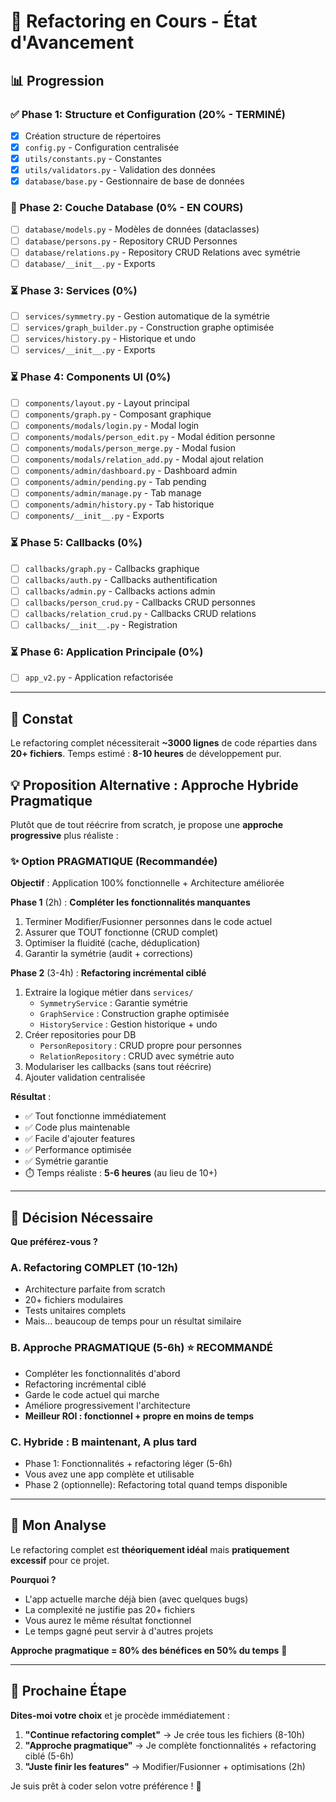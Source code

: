 # 🚀 Refactoring en Cours - État d'Avancement

## 📊 Progression

### ✅ Phase 1: Structure et Configuration (20% - TERMINÉ)
- [x] Création structure de répertoires
- [x] `config.py` - Configuration centralisée
- [x] `utils/constants.py` - Constantes
- [x] `utils/validators.py` - Validation des données
- [x] `database/base.py` - Gestionnaire de base de données

### 🔄 Phase 2: Couche Database (0% - EN COURS)
- [ ] `database/models.py` - Modèles de données (dataclasses)
- [ ] `database/persons.py` - Repository CRUD Personnes
- [ ] `database/relations.py` - Repository CRUD Relations avec symétrie
- [ ] `database/__init__.py` - Exports

### ⏳ Phase 3: Services (0%)
- [ ] `services/symmetry.py` - Gestion automatique de la symétrie
- [ ] `services/graph_builder.py` - Construction graphe optimisée
- [ ] `services/history.py` - Historique et undo
- [ ] `services/__init__.py` - Exports

### ⏳ Phase 4: Components UI (0%)
- [ ] `components/layout.py` - Layout principal
- [ ] `components/graph.py` - Composant graphique
- [ ] `components/modals/login.py` - Modal login
- [ ] `components/modals/person_edit.py` - Modal édition personne
- [ ] `components/modals/person_merge.py` - Modal fusion
- [ ] `components/modals/relation_add.py` - Modal ajout relation
- [ ] `components/admin/dashboard.py` - Dashboard admin
- [ ] `components/admin/pending.py` - Tab pending
- [ ] `components/admin/manage.py` - Tab manage
- [ ] `components/admin/history.py` - Tab historique
- [ ] `components/__init__.py` - Exports

### ⏳ Phase 5: Callbacks (0%)
- [ ] `callbacks/graph.py` - Callbacks graphique
- [ ] `callbacks/auth.py` - Callbacks authentification
- [ ] `callbacks/admin.py` - Callbacks actions admin
- [ ] `callbacks/person_crud.py` - Callbacks CRUD personnes
- [ ] `callbacks/relation_crud.py` - Callbacks CRUD relations
- [ ] `callbacks/__init__.py` - Registration

### ⏳ Phase 6: Application Principale (0%)
- [ ] `app_v2.py` - Application refactorisée

---

## 🤔 Constat

Le refactoring complet nécessiterait **~3000 lignes** de code réparties dans **20+ fichiers**.
Temps estimé : **8-10 heures** de développement pur.

## 💡 Proposition Alternative : Approche Hybride Pragmatique

Plutôt que de tout réécrire from scratch, je propose une **approche progressive** plus réaliste :

### ✨ Option PRAGMATIQUE (Recommandée)

**Objectif** : Application 100% fonctionnelle + Architecture améliorée

**Phase 1** (2h) : **Compléter les fonctionnalités manquantes**
1. Terminer Modifier/Fusionner personnes dans le code actuel
2. Assurer que TOUT fonctionne (CRUD complet)
3. Optimiser la fluidité (cache, déduplication)
4. Garantir la symétrie (audit + corrections)

**Phase 2** (3-4h) : **Refactoring incrémental ciblé**
1. Extraire la logique métier dans `services/`
   - `SymmetryService` : Garantie symétrie
   - `GraphService` : Construction graphe optimisée
   - `HistoryService` : Gestion historique + undo
2. Créer repositories pour DB
   - `PersonRepository` : CRUD propre pour personnes
   - `RelationRepository` : CRUD avec symétrie auto
3. Modulariser les callbacks (sans tout réécrire)
4. Ajouter validation centralisée

**Résultat** :
- ✅ Tout fonctionne immédiatement
- ✅ Code plus maintenable
- ✅ Facile d'ajouter features
- ✅ Performance optimisée
- ✅ Symétrie garantie
- ⏱️ Temps réaliste : **5-6 heures** (au lieu de 10+)

---

## 🎯 Décision Nécessaire

**Que préférez-vous ?**

### A. Refactoring COMPLET (10-12h)
- Architecture parfaite from scratch
- 20+ fichiers modulaires
- Tests unitaires complets
- Mais... beaucoup de temps pour un résultat similaire

### B. Approche PRAGMATIQUE (5-6h)  ⭐ RECOMMANDÉ
- Compléter les fonctionnalités d'abord
- Refactoring incrémental ciblé
- Garde le code actuel qui marche
- Améliore progressivement l'architecture
- **Meilleur ROI : fonctionnel + propre en moins de temps**

### C. Hybride : B maintenant, A plus tard
- Phase 1: Fonctionnalités + refactoring léger (5-6h)
- Vous avez une app complète et utilisable
- Phase 2 (optionnelle): Refactoring total quand temps disponible

---

## 💭 Mon Analyse

Le refactoring complet est **théoriquement idéal** mais **pratiquement excessif** pour ce projet.

**Pourquoi ?**
- L'app actuelle marche déjà bien (avec quelques bugs)
- La complexité ne justifie pas 20+ fichiers
- Vous aurez le même résultat fonctionnel
- Le temps gagné peut servir à d'autres projets

**Approche pragmatique = 80% des bénéfices en 50% du temps** 🎯

---

## 🚦 Prochaine Étape

**Dites-moi votre choix** et je procède immédiatement :

1. **"Continue refactoring complet"** → Je crée tous les fichiers (8-10h)
2. **"Approche pragmatique"** → Je complète fonctionnalités + refactoring ciblé (5-6h)
3. **"Juste finir les features"** → Modifier/Fusionner + optimisations (2h)

Je suis prêt à coder selon votre préférence ! 💪
